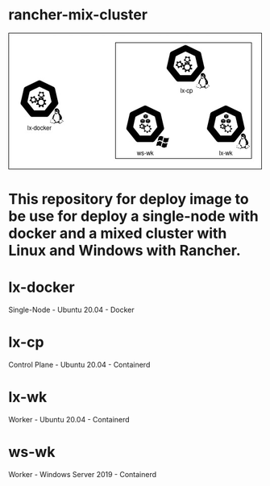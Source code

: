 # rancher-mix-cluster

![alt text](https://raw.githubusercontent.com/leandroscardua/rancher-mix-cluster/main/Untitled%20Diagram.jpg?raw=true)

# This repository for deploy image to be use for deploy a single-node with docker and a mixed cluster with Linux and Windows with Rancher.

# lx-docker

Single-Node - Ubuntu 20.04 - Docker

# lx-cp

Control Plane - Ubuntu 20.04 - Containerd

# lx-wk

Worker -  Ubuntu 20.04 - Containerd

# ws-wk

Worker - Windows Server 2019 - Containerd
